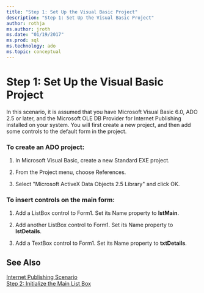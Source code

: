 ```yaml
---
title: "Step 1: Set Up the Visual Basic Project"
description: "Step 1: Set Up the Visual Basic Project"
author: rothja
ms.author: jroth
ms.date: "01/19/2017"
ms.prod: sql
ms.technology: ado
ms.topic: conceptual
---
```

# Step 1: Set Up the Visual Basic Project
In this scenario, it is assumed that you have Microsoft Visual Basic 6.0, ADO 2.5 or later, and the Microsoft OLE DB Provider for Internet Publishing installed on your system. You will first create a new project, and then add some controls to the default form in the project.  
  
### To create an ADO project:  
  
1.  In Microsoft Visual Basic, create a new Standard EXE project.  
  
2.  From the Project menu, choose References.  
  
3.  Select "Microsoft ActiveX Data Objects 2.5 Library" and click OK.  
  
### To insert controls on the main form:  
  
1.  Add a ListBox control to Form1. Set its Name property to **lstMain**.  
  
2.  Add another ListBox control to Form1. Set its Name property to **lstDetails**.  
  
3.  Add a TextBox control to Form1. Set its Name property to **txtDetails**.  
  
## See Also  
 [Internet Publishing Scenario](../../../ado/guide/data/internet-publishing-scenario.md)   
 [Step 2: Initialize the Main List Box](../../../ado/guide/data/step-2-initialize-the-main-list-box.md)
